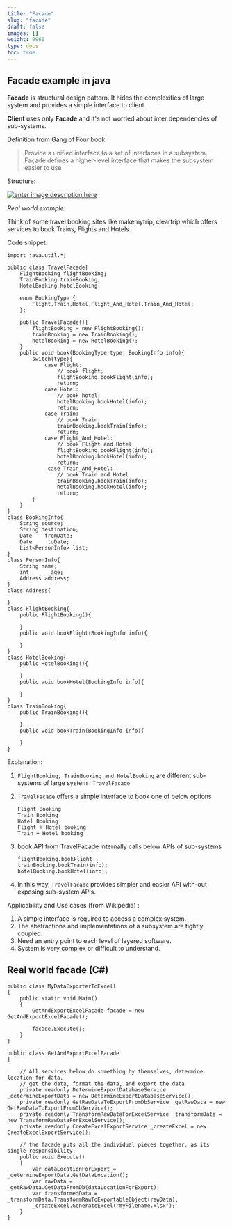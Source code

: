 ```yaml
---
title: "Facade"
slug: "facade"
draft: false
images: []
weight: 9960
type: docs
toc: true
---
```


## Facade example in java
**Facade** is structural design pattern. It hides the complexities of large system and provides a simple interface to client. 

**Client** uses only **Facade** and it's not worried about inter dependencies of sub-systems.

Definition from Gang of Four book:

> Provide a unified interface to a set of interfaces in a subsystem. Façade defines a higher-level interface that makes the subsystem easier to use

Structure:

[![enter image description here][1]][1]

*Real world example:*

Think of some travel booking sites like makemytrip, cleartrip which offers services to book Trains, Flights and Hotels.

Code snippet:

    import java.util.*;
    
    public class TravelFacade{
        FlightBooking flightBooking;
        TrainBooking trainBooking;
        HotelBooking hotelBooking;
    
        enum BookingType {
            Flight,Train,Hotel,Flight_And_Hotel,Train_And_Hotel;
        }; 
        
        public TravelFacade(){
            flightBooking = new FlightBooking();
            trainBooking = new TrainBooking();
            hotelBooking = new HotelBooking();        
        }
        public void book(BookingType type, BookingInfo info){
            switch(type){
                case Flight:
                    // book flight;
                    flightBooking.bookFlight(info);
                    return;
                case Hotel:
                    // book hotel;
                    hotelBooking.bookHotel(info);
                    return;
                case Train:
                    // book Train;
                    trainBooking.bookTrain(info);
                    return;
                case Flight_And_Hotel:
                    // book Flight and Hotel
                    flightBooking.bookFlight(info);
                    hotelBooking.bookHotel(info);
                    return;
                 case Train_And_Hotel:
                    // book Train and Hotel
                    trainBooking.bookTrain(info);
                    hotelBooking.bookHotel(info);
                    return;                
            }
        }
    }
    class BookingInfo{
        String source;
        String destination;
        Date    fromDate;
        Date     toDate;
        List<PersonInfo> list;
    }
    class PersonInfo{
        String name;
        int       age;
        Address address;
    }
    class Address{
    
    }
    class FlightBooking{
        public FlightBooking(){
        
        }
        public void bookFlight(BookingInfo info){
        
        }
    }
    class HotelBooking{
        public HotelBooking(){
        
        }
        public void bookHotel(BookingInfo info){
        
        }
    }
    class TrainBooking{
        public TrainBooking(){
        
        }
        public void bookTrain(BookingInfo info){
        
        }
    }


Explanation:

1. `FlightBooking, TrainBooking and HotelBooking` are different sub-systems of large system : `TravelFacade`

2. `TravelFacade` offers a simple interface to book one of below options

       Flight Booking
       Train Booking 
       Hotel Booking
       Flight + Hotel booking 
       Train + Hotel booking

3. book API from TravelFacade internally calls below APIs of sub-systems

       flightBooking.bookFlight
       trainBooking.bookTrain(info);
       hotelBooking.bookHotel(info);
    
4. In this way, `TravelFacade` provides simpler and easier API with-out exposing sub-system APIs.


Applicability and Use cases (from Wikipedia) :

1. A simple interface is required to access a complex system.
2. The abstractions and implementations of a subsystem are tightly coupled.
3. Need an entry point to each level of layered software.
4. System is very complex or difficult to understand.      
    


  [1]: https://i.stack.imgur.com/8bX5K.png

## Real world facade (C#)
    public class MyDataExporterToExcell
    {
        public static void Main()
        {
            GetAndExportExcelFacade facade = new GetAndExportExcelFacade();
    
            facade.Execute();
        }
    }
    
    public class GetAndExportExcelFacade
    {

        // All services below do something by themselves, determine location for data,
        // get the data, format the data, and export the data
        private readonly DetermineExportDatabaseService _determineExportData = new DetermineExportDatabaseService();
        private readonly GetRawDataToExportFromDbService _getRawData = new GetRawDataToExportFromDbService();
        private readonly TransformRawDataForExcelService _transformData = new TransformRawDataForExcelService();
        private readonly CreateExcelExportService _createExcel = new CreateExcelExportService();

        // the facade puts all the individual pieces together, as its single responsibility.
        public void Execute()
        {
            var dataLocationForExport = _determineExportData.GetDataLocation();
            var rawData = _getRawData.GetDataFromDb(dataLocationForExport);
            var transformedData = _transformData.TransformRawToExportableObject(rawData);
            _createExcel.GenerateExcel("myFilename.xlsx");
        }
    }

